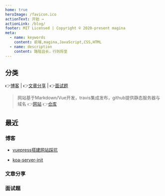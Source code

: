 ```yaml
---
home: true
heroImage: /favicon.ico
actionText: 开始 →
actionLink: /blog/
footer: MIT Licensed | Copyright © 2020-present magina
meta:
  - name: keywords
    content: 前端,magina,JavaScript,CSS,HTML
  - name: description
    content: 路阻且长，行则将至
---
```


## 分类

:point_right:[博客](https://maginapp.github.io/sharing-technology-article/blog/) | :point_right:[文章分享](https://maginapp.github.io/sharing-technology-article/sharing/) | :point_right:[面试题](https://maginapp.github.io/sharing-technology-article/interview/)


> 网站基于Markdown/Vue开发，travis集成发布，github提供静态服务器与域名 :point_right:[网站](https://maginapp.github.io/sharing-technology-article/) :point_right:[仓库](https://github.com/maginapp/sharing-technology-article)

## 最近

### 博客

* [vuepress搭建网站踩坑](https://maginapp.github.io/sharing-technology-article/blog/about-config/vuepress-github-website.html)

* [koa-server-init](https://maginapp.github.io/sharing-technology-article/blog/node-server/koa-server-init.html)


### 文章分享



### 面试题



